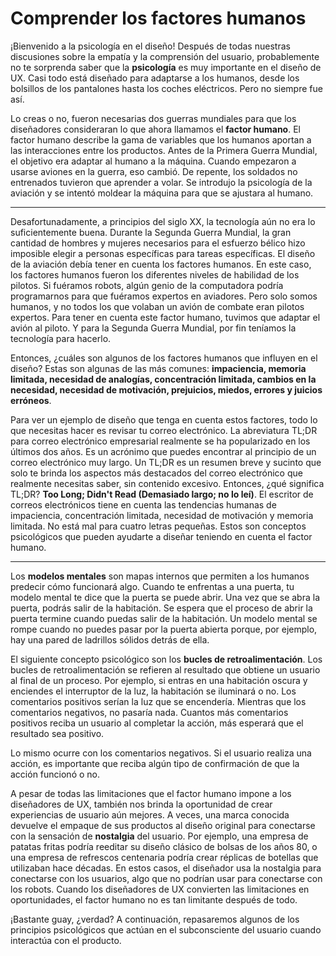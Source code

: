 # Comprender los factores humanos

¡Bienvenido a la psicología en el diseño! Después de todas nuestras discusiones sobre la empatía y la comprensión del usuario, probablemente no te sorprenda saber que la **psicología** es muy importante en el diseño de UX. Casi todo está diseñado para adaptarse a los humanos, desde los bolsillos de los pantalones hasta los coches eléctricos. Pero no siempre fue así.

Lo creas o no, fueron necesarias dos guerras mundiales para que los diseñadores consideraran lo que ahora llamamos el **factor humano**. El factor humano describe la gama de variables que los humanos aportan a las interacciones entre los productos. Antes de la Primera Guerra Mundial, el objetivo era adaptar al humano a la máquina. Cuando empezaron a usarse aviones en la guerra, eso cambió. De repente, los soldados no entrenados tuvieron que aprender a volar. Se introdujo la psicología de la aviación y se intentó moldear la máquina para que se ajustara al humano.

---

Desafortunadamente, a principios del siglo XX, la tecnología aún no era lo suficientemente buena. Durante la Segunda Guerra Mundial, la gran cantidad de hombres y mujeres necesarios para el esfuerzo bélico hizo imposible elegir a personas específicas para tareas específicas. El diseño de la aviación debía tener en cuenta los factores humanos. En este caso, los factores humanos fueron los diferentes niveles de habilidad de los pilotos. Si fuéramos robots, algún genio de la computadora podría programarnos para que fuéramos expertos en aviadores. Pero solo somos humanos, y no todos los que volaban un avión de combate eran pilotos expertos. Para tener en cuenta este factor humano, tuvimos que adaptar el avión al piloto. Y para la Segunda Guerra Mundial, por fin teníamos la tecnología para hacerlo.

Entonces, ¿cuáles son algunos de los factores humanos que influyen en el diseño? Estas son algunas de las más comunes: **impaciencia, memoria limitada, necesidad de analogías, concentración limitada, cambios en la necesidad, necesidad de motivación, prejuicios, miedos, errores y juicios erróneos**.

Para ver un ejemplo de diseño que tenga en cuenta estos factores, todo lo que necesitas hacer es revisar tu correo electrónico. La abreviatura TL;DR para correo electrónico empresarial realmente se ha popularizado en los últimos dos años. Es un acrónimo que puedes encontrar al principio de un correo electrónico muy largo. Un TL;DR es un resumen breve y sucinto que solo te brinda los aspectos más destacados del correo electrónico que realmente necesitas saber, sin contenido excesivo. Entonces, ¿qué significa TL;DR? **Too Long; Didn't Read (Demasiado largo; no lo leí)**. El escritor de correos electrónicos tiene en cuenta las tendencias humanas de impaciencia, concentración limitada, necesidad de motivación y memoria limitada. No está mal para cuatro letras pequeñas. Estos son conceptos psicológicos que pueden ayudarte a diseñar teniendo en cuenta el factor humano.

---

Los **modelos mentales** son mapas internos que permiten a los humanos predecir cómo funcionará algo. Cuando te enfrentas a una puerta, tu modelo mental te dice que la puerta se puede abrir. Una vez que se abra la puerta, podrás salir de la habitación. Se espera que el proceso de abrir la puerta termine cuando puedas salir de la habitación. Un modelo mental se rompe cuando no puedes pasar por la puerta abierta porque, por ejemplo, hay una pared de ladrillos sólidos detrás de ella.

El siguiente concepto psicológico son los **bucles de retroalimentación**. Los bucles de retroalimentación se refieren al resultado que obtiene un usuario al final de un proceso. Por ejemplo, si entras en una habitación oscura y enciendes el interruptor de la luz, la habitación se iluminará o no. Los comentarios positivos serían la luz que se encendería. Mientras que los comentarios negativos, no pasaría nada. Cuantos más comentarios positivos reciba un usuario al completar la acción, más esperará que el resultado sea positivo.

Lo mismo ocurre con los comentarios negativos. Si el usuario realiza una acción, es importante que reciba algún tipo de confirmación de que la acción funcionó o no.

A pesar de todas las limitaciones que el factor humano impone a los diseñadores de UX, también nos brinda la oportunidad de crear experiencias de usuario aún mejores. A veces, una marca conocida devuelve el empaque de sus productos al diseño original para conectarse con la sensación de **nostalgia** del usuario. Por ejemplo, una empresa de patatas fritas podría reeditar su diseño clásico de bolsas de los años 80, o una empresa de refrescos centenaria podría crear réplicas de botellas que utilizaban hace décadas. En estos casos, el diseñador usa la nostalgia para conectarse con los usuarios, algo que no podrían usar para conectarse con los robots. Cuando los diseñadores de UX convierten las limitaciones en oportunidades, el factor humano no es tan limitante después de todo.

¡Bastante guay, ¿verdad? A continuación, repasaremos algunos de los principios psicológicos que actúan en el subconsciente del usuario cuando interactúa con el producto.
